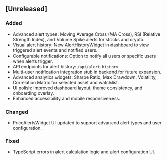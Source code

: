 ## [Unreleased]
### Added
- Advanced alert types: Moving Average Cross (MA Cross), RSI (Relative Strength Index), and Volume Spike alerts for stocks and crypto.
- Visual alert history: New AlertHistoryWidget in dashboard to view triggered alert events and notified users.
- Configurable notifications: Option to notify all users or specific users when alerts trigger.
- API endpoints for alert history: `/api/alert-history`.
- Multi-user notification integration stub in backend for future expansion.
- Advanced analytics widgets: Sharpe Ratio, Max Drawdown, Volatility, Correlation Matrix for selected asset and watchlist.
- UI polish: Improved dashboard layout, theme consistency, and onboarding overlay.
- Enhanced accessibility and mobile responsiveness.

### Changed
- PriceAlertsWidget UI updated to support advanced alert types and user configuration.

### Fixed
- TypeScript errors in alert calculation logic and alert configuration UI.

